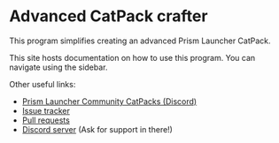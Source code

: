 # Advanced CatPack crafter

This program simplifies creating an advanced Prism Launcher CatPack.

This site hosts documentation on how to use this program. You can navigate using the sidebar.

Other useful links:

- [Prism Launcher Community CatPacks (Discord)](https://discord.com/channels/1031648380885147709/1278732669525561486)
- [Issue tracker](https://github.com/KTrain5169/CatPackMaker/issues)
- [Pull requests](https://github.com/KTrain5169/CatPackMaker/pulls)
- [Discord server](https://discord.gg/G6YvWhctjk) (Ask for support in there!)
